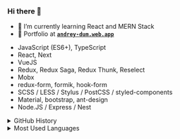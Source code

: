 ### Hi there 👋

<!--
**andrey-dum/andrey-dum** is a ✨ _special_ ✨ repository because its `README.md` (this file) appears on your GitHub profile.

<!--Here are some ideas to get you started:-->

- 🚀 I’m currently learning React and MERN Stack
- 💼 Portfolio at **[`andrey-dum.web.app`](https://andrey-dum.web.app/)**
<!-- - 🔭 I’m currently working on ...
- 👯 I’m looking to collaborate on ...
- 🤔 I’m looking for help with ...
- 💬 Ask me about ...
- 📫 How to reach me: ...
- 😄 Pronouns: ...
- ⚡ Fun fact: ...
- 🌱
-->
- JavaScript (ES6+), TypeScript
- React, Next
- VueJS
- Redux, Redux Saga, Redux Thunk, Reselect
- Mobx
- redux-form, formik, hook-form
- SCSS / LESS / Stylus / PostCSS / styled-components
- Material, bootstrap, ant-design
- Node.JS / Express / Nest 



<div>
<details>
  <summary>GitHub History</summary>
  <p><img align="center" src="https://github-readme-streak-stats.herokuapp.com/?user=andrey-dum&" alt="andrey-dum" /></p>
.
</details>
</div>

<div>
<details>
  <summary>Most Used Languages</summary>

<p><img align="center" src="https://github-readme-stats.vercel.app/api/top-langs?username=andrey-dum&show_icons=true&locale=en&layout=compact" alt="andrey-dum" /></p>
</details>
</div>
